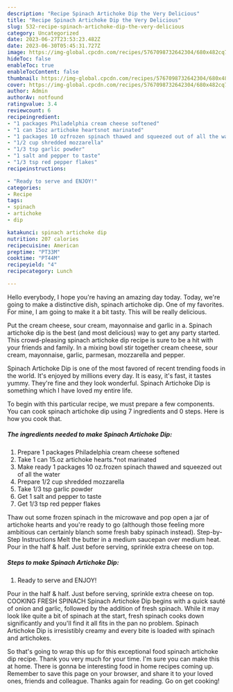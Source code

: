 ```yaml
---
description: "Recipe Spinach Artichoke Dip the Very Delicious"
title: "Recipe Spinach Artichoke Dip the Very Delicious"
slug: 532-recipe-spinach-artichoke-dip-the-very-delicious
category: Uncategorized
date: 2023-06-27T23:53:23.482Z
date: 2023-06-30T05:45:31.727Z
image: https://img-global.cpcdn.com/recipes/5767098732642304/680x482cq70/spinach-artichoke-dip-recipe-main-photo.jpg
hideToc: false
enableToc: true
enableTocContent: false
thumbnail: https://img-global.cpcdn.com/recipes/5767098732642304/680x482cq70/spinach-artichoke-dip-recipe-main-photo.jpg
cover: https://img-global.cpcdn.com/recipes/5767098732642304/680x482cq70/spinach-artichoke-dip-recipe-main-photo.jpg
author: Admin
authorAv: notfound
ratingvalue: 3.4
reviewcount: 6
recipeingredient:
- "1 packages Philadelphia cream cheese softened"
- "1 can 15oz artichoke heartsnot marinated"
- "1 packages 10 ozfrozen spinach thawed and squeezed out of all the water"
- "1/2 cup shredded mozzarella"
- "1/3 tsp garlic powder"
- "1 salt and pepper to taste"
- "1/3 tsp red pepper flakes"
recipeinstructions:

- "Ready to serve and ENJOY!"
categories:
- Recipe
tags:
- spinach
- artichoke
- dip

katakunci: spinach artichoke dip 
nutrition: 207 calories
recipecuisine: American
preptime: "PT33M"
cooktime: "PT44M"
recipeyield: "4"
recipecategory: Lunch

---
```



Hello everybody, I hope you're having an amazing day today. Today, we're going to make a distinctive dish, spinach artichoke dip. One of my favorites. For mine, I am going to make it a bit tasty. This will be really delicious.

Put the cream cheese, sour cream, mayonnaise and garlic in a. Spinach artichoke dip is the best (and most delicious) way to get any party started. This crowd-pleasing spinach artichoke dip recipe is sure to be a hit with your friends and family. In a mixing bowl stir together cream cheese, sour cream, mayonnaise, garlic, parmesan, mozzarella and pepper.

Spinach Artichoke Dip is one of the most favored of recent trending foods in the world. It's enjoyed by millions every day. It is easy, it's fast, it tastes yummy. They're fine and they look wonderful. Spinach Artichoke Dip is something which I have loved my entire life.


To begin with this particular recipe, we must prepare a few components. You can cook spinach artichoke dip using 7 ingredients and 0 steps. Here is how you cook that.

<!--inarticleads1-->

##### The ingredients needed to make Spinach Artichoke Dip:

1. Prepare 1 packages Philadelphia cream cheese softened
1. Take 1 can 15.oz artichoke hearts.*not marinated
1. Make ready 1 packages 10 oz.frozen spinach thawed and squeezed out of all the water
1. Prepare 1/2 cup shredded mozzarella
1. Take 1/3 tsp garlic powder
1. Get 1 salt and pepper to taste
1. Get 1/3 tsp red pepper flakes


Thaw out some frozen spinach in the microwave and pop open a jar of artichoke hearts and you&#39;re ready to go (although those feeling more ambitious can certainly blanch some fresh baby spinach instead). Step-by-Step Instructions Melt the butter in a medium saucepan over medium heat. Pour in the half &amp; half. Just before serving, sprinkle extra cheese on top. 

<!--inarticleads2-->

##### Steps to make Spinach Artichoke Dip:


1. Ready to serve and ENJOY!

Pour in the half &amp; half. Just before serving, sprinkle extra cheese on top. COOKING FRESH SPINACH Spinach Artichoke Dip begins with a quick sauté of onion and garlic, followed by the addition of fresh spinach. While it may look like quite a bit of spinach at the start, fresh spinach cooks down significantly and you&#39;ll find it all fits in the pan no problem. Spinach Artichoke Dip is irresistibly creamy and every bite is loaded with spinach and artichokes. 

So that's going to wrap this up for this exceptional food spinach artichoke dip recipe. Thank you very much for your time. I'm sure you can make this at home. There is gonna be interesting food in home recipes coming up. Remember to save this page on your browser, and share it to your loved ones, friends and colleague. Thanks again for reading. Go on get cooking!
